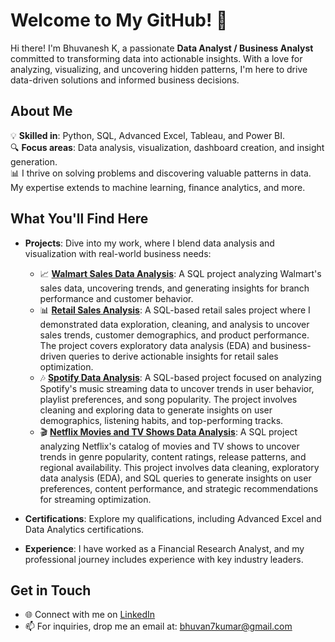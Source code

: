 # Welcome to My GitHub! 👋

Hi there! I'm Bhuvanesh K, a passionate **Data Analyst / Business Analyst** committed to transforming data into actionable insights. With a love for analyzing, visualizing, and uncovering hidden patterns, I'm here to drive data-driven solutions and informed business decisions.

## About Me

💡 **Skilled in**: Python, SQL, Advanced Excel, Tableau, and Power BI.  
🔍 **Focus areas**: Data analysis, visualization, dashboard creation, and insight generation.  
📊 I thrive on solving problems and discovering valuable patterns in data. My expertise extends to machine learning, finance analytics, and more.

## What You'll Find Here

- **Projects**: Dive into my work, where I blend data analysis and visualization with real-world business needs:
  - 📈 **[Walmart Sales Data Analysis](https://github.com/bhuvaneshkofficial/Walmart-Sales-Analysis)**: A SQL project analyzing Walmart's sales data, uncovering trends, and generating insights for branch performance and customer behavior.
  - 📊 **[Retail Sales Analysis](https://github.com/bhuvaneshkofficial/Retail-Sales-Analysis)**: A SQL-based retail sales project where I demonstrated data exploration, cleaning, and analysis to uncover sales trends, customer demographics, and product performance. The project covers exploratory data analysis (EDA) and business-driven queries to derive actionable insights for retail sales optimization.
  - 🎶 **[Spotify Data Analysis](https://github.com/bhuvaneshkofficial/Spotify_Data_Analysis)**: A SQL-based project focused on analyzing Spotify's music streaming data to uncover trends in user behavior, playlist preferences, and song popularity. The project involves cleaning and exploring data to generate insights on user demographics, listening habits, and top-performing tracks.
  - 🎬 **[Netflix Movies and TV Shows Data Analysis](https://github.com/bhuvaneshkofficial/Netflix_Data_Analysis)**: A SQL project analyzing Netflix's catalog of movies and TV shows to uncover trends in genre popularity, content ratings, release patterns, and regional availability. This project involves data cleaning, exploratory data analysis (EDA), and SQL queries to generate insights on user preferences, content performance, and strategic recommendations for streaming optimization.
  
- **Certifications**: Explore my qualifications, including Advanced Excel and Data Analytics certifications.  
- **Experience**: I have worked as a Financial Research Analyst, and my professional journey includes experience with key industry leaders.

## Get in Touch

- 🌐 Connect with me on [LinkedIn](https://www.linkedin.com/in/thebhuvaneshk/)
- 📫 For inquiries, drop me an email at: bhuvan7kumar@gmail.com
